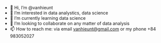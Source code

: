 - 👋 Hi, I’m @vanhieunt
- 👀 I’m interested in data analystics, data science
- 🌱 I’m currently learning data science
- 💞️ I’m looking to collaborate on any matter of data analysis
- 📫 How to reach me: via email vanhieunt@gmail.com or my phone +84 983052027

<!---
vanhieunt/vanhieunt is a ✨ special ✨ repository because its `README.md` (this file) appears on your GitHub profile.
You can click the Preview link to take a look at your changes.
--->
